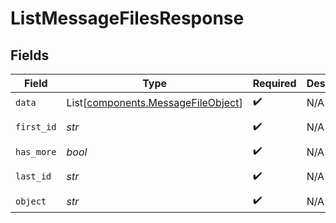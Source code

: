 # ListMessageFilesResponse


## Fields

| Field                                                                          | Type                                                                           | Required                                                                       | Description                                                                    | Example                                                                        |
| ------------------------------------------------------------------------------ | ------------------------------------------------------------------------------ | ------------------------------------------------------------------------------ | ------------------------------------------------------------------------------ | ------------------------------------------------------------------------------ |
| `data`                                                                         | List[[components.MessageFileObject](../../models/shared/messagefileobject.md)] | :heavy_check_mark:                                                             | N/A                                                                            |                                                                                |
| `first_id`                                                                     | *str*                                                                          | :heavy_check_mark:                                                             | N/A                                                                            | file-hLBK7PXBv5Lr2NQT7KLY0ag1                                                  |
| `has_more`                                                                     | *bool*                                                                         | :heavy_check_mark:                                                             | N/A                                                                            | false                                                                          |
| `last_id`                                                                      | *str*                                                                          | :heavy_check_mark:                                                             | N/A                                                                            | file-QLoItBbqwyAJEzlTy4y9kOMM                                                  |
| `object`                                                                       | *str*                                                                          | :heavy_check_mark:                                                             | N/A                                                                            | list                                                                           |
